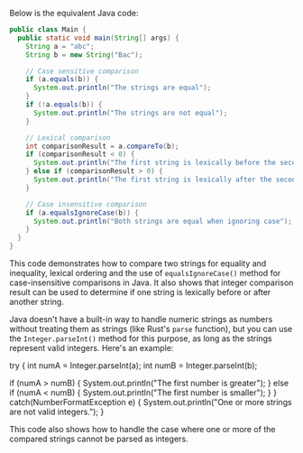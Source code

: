 Below is the equivalent Java code:

```java
public class Main {
  public static void main(String[] args) {
    String a = "abc";
    String b = new String("Bac");

    // Case sensitive comparison
    if (a.equals(b)) {
      System.out.println("The strings are equal");
    }
    if (!a.equals(b)) {
      System.out.println("The strings are not equal");
    }

    // Lexical comparison
    int comparisonResult = a.compareTo(b);
    if (comparisonResult < 0) {
      System.out.println("The first string is lexically before the second");
    } else if (comparisonResult > 0) {
      System.out.println("The first string is lexically after the second");
    }

    // Case insensitive comparison
    if (a.equalsIgnoreCase(b)) {
      System.out.println("Both strings are equal when ignoring case");
    }
  }
}
```
This code demonstrates how to compare two strings for equality and inequality, lexical ordering and the use of `equalsIgnoreCase()` method for case-insensitive comparisons in Java. It also shows that integer comparison result can be used to determine if one string is lexically before or after another string.

Java doesn't have a built-in way to handle numeric strings as numbers without treating them as strings (like Rust's `parse` function), but you can use the `Integer.parseInt()` method for this purpose, as long as the strings represent valid integers. Here's an example:

try {
  int numA = Integer.parseInt(a);
  int numB = Integer.parseInt(b);

  if (numA > numB) {
    System.out.println("The first number is greater");
  } else if (numA < numB) {
    System.out.println("The first number is smaller");
  }
} catch(NumberFormatException e) {
  System.out.println("One or more strings are not valid integers.");
}

This code also shows how to handle the case where one or more of the compared strings cannot be parsed as integers.
